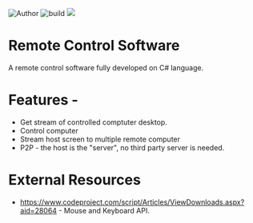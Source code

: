 ![Author](https://img.shields.io/badge/Author-Mher-blueviole) ![build](https://img.shields.io/badge/build-passing-green.svg) ![](https://img.shields.io/badge/language-csharp-blue.svg)
# Remote Control Software 

A remote control software fully developed on C# language. 

# Features - 
* Get stream of controlled comptuter desktop.
* Control computer
* Stream host screen to multiple remote computer
* P2P - the host is the "server", no third party server is needed.

# External Resources 
* https://www.codeproject.com/script/Articles/ViewDownloads.aspx?aid=28064 - Mouse and Keyboard API.
